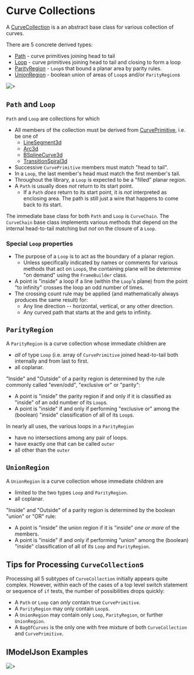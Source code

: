 # Curve Collections

A [CurveCollection]($core-geometry) is a an abstract base class for various collection of curves.

There are 5 concrete derived types:

- [Path]($core-geometry) - curve primitives joining head to tail
- [Loop]($core-geometry) - curve primitives joining head to tail and closing to form a loop
- [ParityRegion]($core-geometry) - `Loop`s that bound a planar area by parity rules.
- [UnionRegion]($core-geometry) - boolean union of areas of `Loop`s and/or `ParityRegion`s

![>](./figs/CurveCollections/CurveCollectionClasses.png)

## `Path` and `Loop`

`Path` and `Loop` are collections for which

- All members of the collection must be derived from [CurvePrimitive]($core-geometry), i.e. be one of
  - [LineSegment3d]($core-geometry)
  - [Arc3d]($core-geometry)
  - [BSplineCurve3d]($core-geometry)
  - [TransitionSpiral3d]($core-geometry)
- Successive `CurvePrimitive` members must match "head to tail".
- In a `Loop`, the last member's head must match the first member's tail.
- Throughout the library, a `Loop` is expected to be a "filled" planar region.
- A `Path` is usually does _not_ return to its start point.
  - If a `Path` _does_ return to its start point, it is _not_ interpreted as enclosing area.  The path is still just a wire that happens to come back to its start.

 The immediate base class for both `Path` and `Loop` is `CurveChain`.   The `CurveChain` base class implements various methods that depend on the internal head-to-tail matching but _not_ on the closure of a `Loop`.

### Special `Loop` properties

- The purpose of a `Loop` is to act as the boundary of a planar region.
  - Unless specifically indicated by names or comments for various methods that act on `Loop`s, the containing plane will be determine "on demand" using the `FrameBuilder` class.
- A point is "inside" a loop if a line (within the `Loop`'s plane) from the point "to infinity"  crosses the loop an odd number of times.
- The crossing count rule may be applied (and mathematically always produces the same result) for:
  - Any line direction -- horizontal, vertical, or any other direction.
  - Any curved path that starts at the and gets to infinity.

## `ParityRegion`

A `ParityRegion` is a curve collection whose immediate children are

- _all_ of type `Loop` (i.e. array of `CurvePrimitive` joined head-to-tail both internally and from last to first.
- all coplanar.

"Inside" and "Outside" of a parity region is determined by the rule commonly called "even/odd", "exclusive or" or "parity":

- A point is "inside" the parity region if and only if it is classified as "inside" of an odd number of its `Loop`s.
- A point is "inside" if and only if performing "exclusive or" among the (boolean) "inside" classification of all of its `Loop`s.

In nearly all uses, the various loops in a `ParityRegion`

- have no intersections among any pair of loops.
- have exactly one that can be called `outer`
- all other than the `outer`

## `UnionRegion`

A `UnionRegion` is a curve collection whose immediate children are

- limited to the two types `Loop` and `ParityRegion`.
- all coplanar.

"Inside" and "Outside" of a parity region is determined by the boolean "union" or "OR" rule:

- A point is "inside" the union region if it is "inside" _one or more_ of the members.
- A point is "inside" if and only if performing "union" among the (boolean) "inside" classification of all of its `Loop` and `ParityRegion`.

## Tips for Processing `CurveCollection`s

Processing all 5 subtypes of `CurveCollection` initially appears quite complex.  However, within each of the cases of a top level switch statement or sequence of `if` tests, the number of possibilities drops quickly:

- A `Path` or `Loop` can _only_ contain true `CurvePrimitive`.
- A `ParityRegion` may only contain `Loop`s.
- A `UnionRegion` may contain only `Loop`, `ParityRegion`, or further `UnionRegion`.
- A `BagOfCurves` is the only one with free mixture of both `CurveCollection` and `CurvePrimitive`.

## IModelJson Examples

![>](./figs/CurveCollections/LoopWith4Primitives.png)
